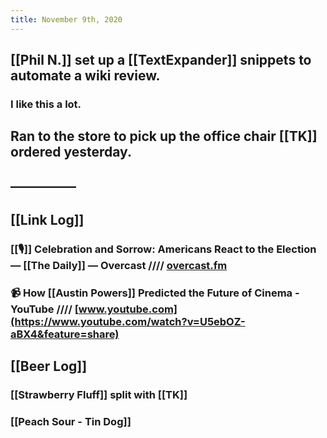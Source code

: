 ```yaml
---
title: November 9th, 2020
---
```


## [[Phil N.]] set up a [[TextExpander]] snippets to automate a wiki review.
### I like this a lot.

## Ran to the store to pick up the office chair [[TK]] ordered yesterday.

## —————

## [[Link Log]]
### [[🎙]] Celebration and Sorrow: Americans React to the Election — [[The Daily]] — Overcast //// [overcast.fm](https://overcast.fm/+LHyfGiEvw)

### 📹 How [[Austin Powers]] Predicted the Future of Cinema - YouTube //// [www.youtube.com](https://www.youtube.com/watch?v=U5ebOZ-aBX4&feature=share)

## [[Beer Log]]
### [[Strawberry Fluff]] split with [[TK]]

### [[Peach Sour - Tin Dog]]
